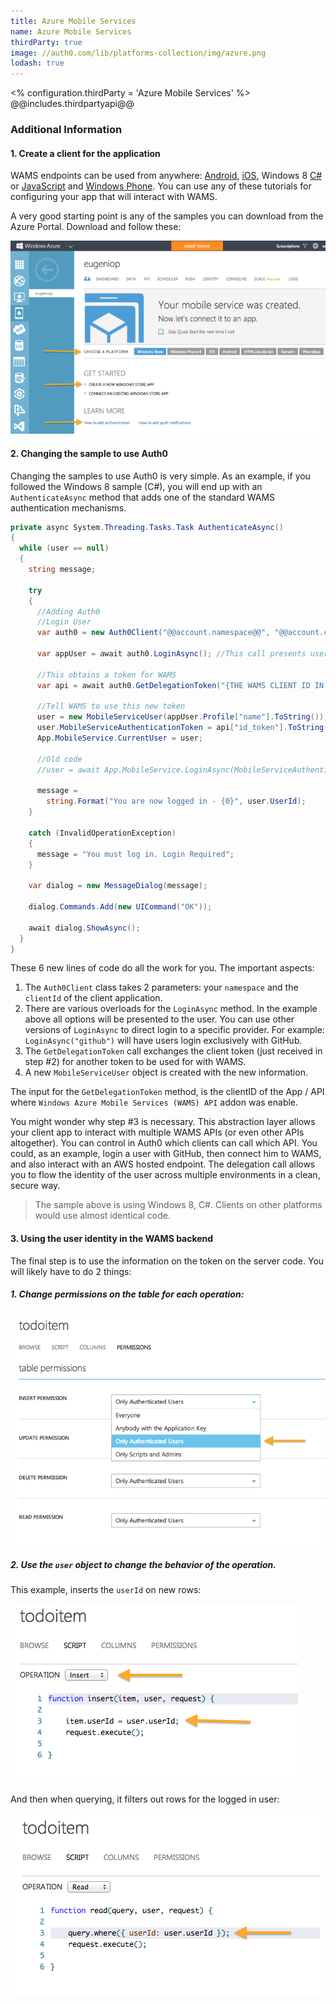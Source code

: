 ```yaml
---
title: Azure Mobile Services
name: Azure Mobile Services
thirdParty: true
image: //auth0.com/lib/platforms-collection/img/azure.png
lodash: true
---
```

<% configuration.thirdParty = 'Azure Mobile Services' %>
@@includes.thirdpartyapi@@

### Additional Information

#### 1. Create a client for the application

WAMS endpoints can be used from anywhere: [Android](/android-tutorial), [iOS](/ios-tutorial), Windows 8 [C#](/win8-cs-tutorial) or [JavaScript](/win8-tutorial) and [Windows Phone](/windowsphone-tutorial). You can use any of these tutorials for configuring your app that will interact with WAMS.

A very good starting point is any of the samples you can download from the Azure Portal. Download and follow these:

![](/media/articles/server-apis/azure-mobile-services/wams-tutorial-4.png)

#### 2. Changing the sample to use Auth0

Changing the samples to use Auth0 is very simple. As an example, if you followed the Windows 8 sample (C#), you will end up with an `AuthenticateAsync` method that adds one of the standard WAMS authentication mechanisms.


```cs
private async System.Threading.Tasks.Task AuthenticateAsync()
{
  while (user == null)
  {
    string message;

    try
    {
      //Adding Auth0
      //Login User
      var auth0 = new Auth0Client("@@account.namespace@@", "@@account.clientId@@");

      var appUser = await auth0.LoginAsync(); //This call presents user with all available options

      //This obtains a token for WAMS
      var api = await auth0.GetDelegationToken("{THE WAMS CLIENT ID IN AUTH0}");

      //Tell WAMS to use this new token
      user = new MobileServiceUser(appUser.Profile["name"].ToString());
      user.MobileServiceAuthenticationToken = api["id_token"].ToString();
      App.MobileService.CurrentUser = user;

      //Old code
      //user = await App.MobileService.LoginAsync(MobileServiceAuthenticationProvider.Facebook);

      message =
        string.Format("You are now logged in - {0}", user.UserId);
    }

    catch (InvalidOperationException)
    {
      message = "You must log in. Login Required";
    }

    var dialog = new MessageDialog(message);

    dialog.Commands.Add(new UICommand("OK"));

    await dialog.ShowAsync();
  }
}

```

These 6 new lines of code do all the work for you. The important aspects:

1. The `Auth0Client` class takes 2 parameters: your `namespace` and the `clientId` of the client application.
2. There are various overloads for the  `LoginAsync` method. In the example above all options will be presented to the user. You can use other versions of `LoginAsync` to direct login to a specific provider. For example: `LoginAsync("github")` will have users login exclusively with GitHub.
3. The `GetDelegationToken` call exchanges the client token (just received in step #2) for another token to be used for with WAMS.
4. A new `MobileServiceUser` object is created with the new information.

The input for the `GetDelegationToken` method, is the clientID of the App / API where `Windows Azure Mobile Services (WAMS) API` addon was enable.

You might wonder why step #3 is necessary. This abstraction layer allows your client app to interact with multiple WAMS APIs (or even other APIs altogether). You can control in Auth0 which clients can call which API. You could, as an example, login a user with GitHub, then connect him to WAMS, and also interact with an AWS hosted endpoint. The delegation call allows you to flow the identity of the user across multiple environments in a clean, secure way.

> The sample above is using Windows 8, C#. Clients on other platforms would use almost identical code.

#### 3. Using the user identity in the WAMS backend
The final step is to use the information on the token on the server code. You will likely have to do 2 things:

##### 1. Change permissions on the table for each operation:

![](/media/articles/server-apis/azure-mobile-services/wams-tutorial-5.png)


##### 2. Use the `user` object to change the behavior of the operation.

This example, inserts the `userId` on new rows:

![](/media/articles/server-apis/azure-mobile-services/wams-tutorial-6.png)

And then when querying, it filters out rows for the logged in user:

![](/media/articles/server-apis/azure-mobile-services/wams-tutorial-7.png)
